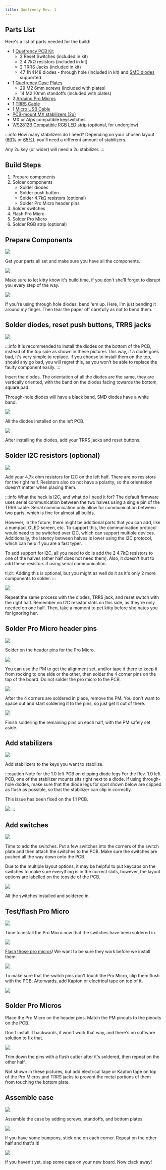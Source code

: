 ```yaml
---
title: Quefrency Rev. 1
---
```


## Parts List

Here's a list of parts needed for the build:

* 1 [Quefrency PCB Kit](https://keeb.io/collections/split-keyboard-parts/products/quefrency-60-65-split-staggered-keyboard)
    * 2 Reset Switches \(included in kit\)
    * 2 4.7kΩ resistors \(included in kit\)
    * 2 TRRS Jacks \(included in kit\)
    * 47 1N4148 diodes - through hole \(included in kit\) and [SMD diodes](https://keeb.io/products/1n4148-diodes) supported
* 1 [Quefrency Case Plates](https://keeb.io/collections/split-keyboard-parts/products/quefrency-60-65-split-staggered-keyboard)
    * 29 M2 6mm screws \(included with plates\)
    * 14 M2 10mm standoffs \(included with plates\)
* 2 [Arduino Pro Micros](https://keeb.io/products/pro-micro-5v-16mhz-arduino-compatible-atmega32u4)
* 1 [TRRS Cable](https://keeb.io/collections/frontpage/products/trrs-cable)
* 1 [Micro USB Cable](https://keeb.io/products/micro-usb-cable)
* [PCB-mount MX stabilizers (2u)](https://keeb.io/products/cherry-mx-stabilizer?variant=43449871046)
* MX or Alps compatible keyswitches
* [WS2812B Compatible RGB LED strip](https://keeb.io/collections/frontpage/products/rgb-led-strips-sk6812-ws2812b-compatible) \(optional, for underglow\)

:::info How many stabilizers do I need?
Depending on your chosen layout ([60%](http://www.keyboard-layout-editor.com/#/gists/bab126983802c185181a0d19226ebd39) or [65%](http://www.keyboard-layout-editor.com/#/gists/af508840e15315503bb5f74b986e433a)), you'll need a different amount of stabilizers.

Any 2u key (or wider) will need a 2u stabilizer.
:::

## Build Steps

1. Prepare components
2. Solder components
    * Solder diodes
    * Solder push button
    * Solder 4.7kΩ resistors \(optional\)
    * Solder Pro Micro header pins
3. Solder switches
4. Flash Pro Micro
5. Solder Pro Micro
6. Solder RGB strip \(optional\)

## Prepare Components

![](https://s3.amazonaws.com/docs.keeb.io/assets/images/quefrency/x96LIyE.jpg)

Get your parts all set and make sure you have all the components.

![](https://s3.amazonaws.com/docs.keeb.io/assets/images/quefrency/h7aNdeq.jpg)

Make sure to let kitty know it's build time, if you don't she'll forget to disrupt you every step of the way.

![](https://s3.amazonaws.com/docs.keeb.io/assets/images/quefrency/NXZVbjx.jpg)

If you're using through hole diodes, bend 'em up. Here, I'm just bending it around my finger. Then tear the paper off carefully as not to bend them.


## Solder diodes, reset push buttons, TRRS jacks

![](https://s3.amazonaws.com/docs.keeb.io/assets/images/quefrency/NgokqZH.jpg)

:::info It is recommended to install the diodes on the bottom of the PCB, instead of the top side as shown in these pictures
This way, if a diode goes bad, it's very simple to replace. If you choose to install them on the top, should any go bad, you will regret this, as you won't be able to replace the faulty component easily.
:::

Insert the diodes. The orientation of all the diodes are the same, they are vertically oriented, with the band on the diodes facing towards the bottom, square pad.

Through-hole diodes will have a black band, SMD diodes have a white band.

![](https://s3.amazonaws.com/docs.keeb.io/assets/images/quefrency/XNP7s38.jpg)

All the diodes installed on the left PCB.

![](https://s3.amazonaws.com/docs.keeb.io/assets/images/quefrency/Ed8bK7H.jpg)

After installing the diodes, add your TRRS jacks and reset buttons.

## Solder I2C resistors \(optional\)

![](https://s3.amazonaws.com/docs.keeb.io/assets/images/quefrency/Ed8bK7H.jpg)

Add your 4.7k ohm resistors for I2C on the left half. There are no resistors for the right half. Resistors also do not have a polarity, so the orientation doesn't matter when placing them.

:::info What the heck is I2C, and what do I need it for?
The default firmware uses serial communication between the two halves using a single pin of the TRRS cable. Serial communication only allow for communication between two parts, which is fine for almost all builds.

However, in the future, there might be additional parts that you can add, like a numpad, OLED screen, etc. To support this, the communication protocol would need to be switched over I2C, which can support multiple devices. Additionally, the latency between halves is lower using the I2C protocol, which can help if you are a fast typer.
    
To add support for I2C, all you need to do is add the 2 4.7kΩ resistors to one of the halves \(other half does not need them\). Also, it doesn't hurt to add these resistors if using serial communication.

tl;dr: Adding this is optional, but you might as well do it as it's only 2 more components to solder.
:::

![](https://s3.amazonaws.com/docs.keeb.io/assets/images/quefrency/cphn8ym.png)

Repeat the same process with the diodes, TRRS jack, and reset switch with the right half. Remember no I2C resistor slots on this side, as they're only needed on one half. Then, take a moment to pet kitty before she hates you for ignoring her.

## Solder Pro Micro header pins

![](https://s3.amazonaws.com/docs.keeb.io/assets/images/quefrency/2Q538Hq.jpg)

Solder on the header pins for the Pro Micro.

![](https://s3.amazonaws.com/docs.keeb.io/assets/images/quefrency/Qh0KWho.jpg)

You can use the PM to get the alignment set, and/or tape it there to keep it from rocking to one side or the other, then solder the 4 corner pins on the top of the board. Do not solder the pro micro to the PCB.

![](https://s3.amazonaws.com/docs.keeb.io/assets/images/quefrency/p7CfEY9.jpg)

After the 4 corners are soldered in place, remove the PM. You don't want to space out and start soldering it to the pins, so just get it out of there.

![](https://s3.amazonaws.com/docs.keeb.io/assets/images/quefrency/V0mHYMG.jpg)

Finish soldering the remaining pins on each half, with the PM safely set aside.

## Add stabilizers

![](https://s3.amazonaws.com/docs.keeb.io/assets/images/quefrency/dNWDczS.jpg)

Add stabilizers to the keys you want to stabilize.

:::caution Note for the 1.0 left PCB on clipping diode legs
For the Rev. 1.0 left PCB, one of the stabilizer mounts sits right next to a diode. If using through-hole diodes, make sure that the diode legs for spot shown below are clipped as flush as possible, so that the stabilizer can clip in correctly.

This issue has been fixed on the 1.1 PCB.

![](https://s3.amazonaws.com/docs.keeb.io/assets/images/quefrency/stab-diode-clip.jpg)
:::

## Add switches

![](https://s3.amazonaws.com/docs.keeb.io/assets/images/quefrency/bJlyXbw.jpg)

Time to add the switches. Put a few switches into the corners of the switch plate and then attach the switches to the PCB. Make sure the switches are pushed all the way down onto the PCB.

Due to the multiple layout options, it may be helpful to put keycaps on the switches to make sure everything is in the correct slots, however, the layout options are labelled on the topside of the PCB.

![](https://s3.amazonaws.com/docs.keeb.io/assets/images/quefrency/Rzx33qt.jpg)

All the switches installed and soldered in.

## Test/flash Pro Micro

![](https://s3.amazonaws.com/docs.keeb.io/assets/images/quefrency/J5FGu3J.jpg)

Time to install the Pro Micro now that the switches have been soldered in.

![](https://s3.amazonaws.com/docs.keeb.io/assets/images/quefrency/LLAJ1tE.jpg)

[Flash those pro micros](flashing-firmware.md)! We want to be sure they work before we install them.

![](https://s3.amazonaws.com/docs.keeb.io/assets/images/quefrency/dYbFoZB.jpg)

To make sure that the switch pins don't touch the Pro Micro, clip them flush with the PCB. Afterwards, add Kapton or electrical tape on top of it.

![](https://s3.amazonaws.com/docs.keeb.io/assets/images/quefrency/9GeXjZC.jpg)

## Solder Pro Micros

Place the Pro Micro on the header pins. Match the PM pinouts to the pinouts on the PCB.

Don't install it backwards, it won't work that way, and there's no software solution to fix that.

![](https://s3.amazonaws.com/docs.keeb.io/assets/images/quefrency/AFBcIes.jpg)

Trim down the pins with a flush cutter after it's soldered, then repeat on the other half.

Not shown in these pictures, but add electrical tape or Kapton tape on top of the Pro Micros and TRRS jacks to prevent the metal portions of them from touching the bottom plate.

## Assemble case

![](https://s3.amazonaws.com/docs.keeb.io/assets/images/quefrency/nwlfdoH.jpg)

Assemble the case by adding screws, standoffs, and bottom plates.

![](https://s3.amazonaws.com/docs.keeb.io/assets/images/quefrency/3y6AzeE.jpg)

If you have some bumpons, stick one on each corner. Repeat on the other half and that's it!

![](https://s3.amazonaws.com/docs.keeb.io/assets/images/quefrency/cjNzAik.jpg)

If you haven't yet, slap some caps on your new board. Now clack away!
